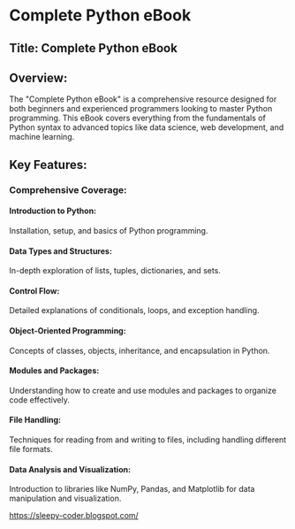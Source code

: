 # Complete Python eBook
## Title: Complete Python eBook

## Overview: 
The "Complete Python eBook" is a comprehensive resource designed for both beginners and experienced programmers looking to master Python programming. This eBook covers everything from the fundamentals of Python syntax to advanced topics like data science, web development, and machine learning.

## Key Features:

### Comprehensive Coverage:

#### Introduction to Python: 
Installation, setup, and basics of Python programming.

#### Data Types and Structures: 
In-depth exploration of lists, tuples, dictionaries, and sets.

#### Control Flow: 
Detailed explanations of conditionals, loops, and exception handling.

#### Object-Oriented Programming:
Concepts of classes, objects, inheritance, and encapsulation in Python.

#### Modules and Packages:
Understanding how to create and use modules and packages to organize code effectively.

#### File Handling:
Techniques for reading from and writing to files, including handling different file formats.

#### Data Analysis and Visualization:
Introduction to libraries like NumPy, Pandas, and Matplotlib for data manipulation and visualization.


https://sleepy-coder.blogspot.com/


